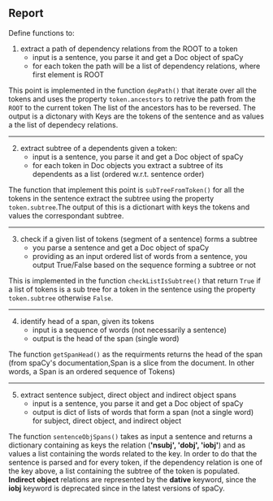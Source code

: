 ## Report
Define functions to:
1. extract a path of dependency relations from the ROOT to a token
    * input is a sentence, you parse it and get a Doc object of spaCy
    * for each token the path will be a list of dependency relations, where first element is ROOT
 
This point is implemented in the function `depPath()` that iterate over all the tokens and uses the property `token.ancestors` to retrive the path from the `ROOT` to the current token The list of the ancestors has to be reversed. The output is a dictonary with Keys are the tokens of the sentence and as values a the list of dependecy relations.

---
2. extract subtree of a dependents given a token:
    * input is a sentence, you parse it and get a Doc object of spaCy
    * for each token in Doc objects you extract a subtree of its dependents as a list (ordered w.r.t. sentence order)
    
The function that implement this point is `subTreeFromToken()` for all the tokens in the sentence extract the subtree using the property `token.subtree`.The output of this is a dictionart with keys the tokens and values the correspondant subtree.

---
3. check if a given list of tokens (segment of a sentence) forms a subtree
    * you parse a sentence and get a Doc object of spaCy
    * providing as an input ordered list of words from a sentence, you output True/False based on the sequence forming a subtree or not

This is implemented in the function `checkListIsSubtree()` that return `True` if a list of tokens is a sub tree for a token in the sentence using the property `token.subtree` otherwise `False`.

---
4. identify head of a span, given its tokens
    * input is a sequence of words (not necessarily a sentence)
    * output is the head of the span (single word)
    
The function `getSpanHead()` as the requirments returns the head of the span (from spaCy's documentation,Span is a slice from the document. In other words, a Span is an ordered sequence of Tokens)

---
5. extract sentence subject, direct object and indirect object spans
    * input is a sentence, you parse it and get a Doc object of spaCy
    * output is dict of lists of words that form a span (not a single word) for subject, direct object, and indirect object
    
The function `sentenceObjSpans()` takes as input a sentence and returns a dictionary containing as keys the relation (**'nsubj', 'dobj', 'iobj'**) and as values a list containing the words related to the key. In order to do that the sentence is parsed and for every token, if the dependency relation is one of the key above, a list containing the subtree of the token is populated.
**Indirect object** relations are represented by the **dative** keyword, since the **iobj** keyword is deprecated since in the latest versions of spaCy.
